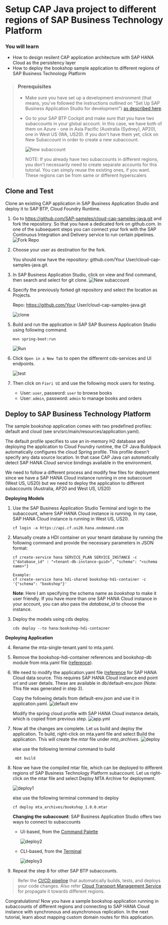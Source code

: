 # Setup CAP Java project to different regions of SAP Business Technology Platform

### You will learn
 - How to design resilent CAP application architecture with SAP HANA Cloud as the persistency layer
 - How to deploy the bookshop sample application to different regions of SAP Business Technology Platform


> ### Prerequisites
> - Make sure you have set up a development environment (that means, you’ve followed the instructions outlined on "Set Up SAP Business Application Studio for development") [as described here](https://developers.sap.com/tutorials/appstudio-onboarding.html).
> - Go to your SAP BTP Cockpit and make sure that you have two subaccounts in your global account. In this case, we have both of them on Azure - one in Asia Pacific (Australia (Sydney), AP20), one in West US (WA, US20). If you don't have them yet, click on New Subaccount in order to create a new subaccount.
> 
>     ![New subaccount](./images/01.png)
>
>   NOTE: If you already have two subaccounts in different regions, you don't necessarily need to create separate accounts for this tutorial. You can simply reuse the existing ones, if you want. These regions can be from same or different hyperscalers

## Clone and Test
Clone an existing CAP application in SAP Business Application Studio and deploy it to SAP BTP, Cloud Foundry Runtime.

1. Go to https://github.com/SAP-samples/cloud-cap-samples-java.git and fork the repository. So that you have a dedicated fork on github.com. In one of the subsequent steps you can connect your fork with the SAP Continuous Integration and Delivery service to run certain pipelines.
![Fork Repo](./images/fork-repo.png)
2. Choose your user as destination for the fork. 

    You should now have the repository: github.com/Your User/cloud-cap-samples-java.git.

3.  In SAP Business Application Studio, click on view and find command, then search and select for git clone.
   ![New subaccount](./images/02.png)

4. Specify the previously forked git repository and select the location as Projects. 
    
    Repo: https://github.com/Your User/cloud-cap-samples-java.git

    ![clone](./images/03.png)

5. Build and run the application in SAP SAP Business Application Studio using following command. 
    ```
    mvn spring-boot:run
    ```
   ![Run](./images/04.png)

6. Click `Open in a New Tab` to open the differernt cds-services and UI endpoints.
   
    ![test](./images/05.png)

7. Then click on `Fiori UI` and use the following mock users for testing.
    - User: `user`, password: `user` to browse books
    - User: `admin`, password: `admin` to manage books and orders

## Deploy to SAP Business Technology Platform
The sample bookshop application comes with two predefined profiles: default and cloud  (see srv/src/main/resources/application.yaml).

The default profile specifies to use an in-memory H2 database and deploying the application to Cloud Foundry runtime, the CF Java Buildpack automatically configures the cloud Spring profile. This profile doesn’t specify any data source location. In that case CAP Java can automatically detect SAP HANA Cloud service bindings available in the environment.

We need to follow a different process and modify few files for deployment since we have a SAP HANA Cloud instance running in one subaccount (West US, US20) but we need to deploy the application to different subaccounts (Australia, AP20 and West US, US20)

**Deploying Models**

1. Use the SAP Business Application Studio Terminal and login to the subaccount, where SAP HANA Cloud instance is running. In my case, SAP HANA Cloud instance is running in West US, US20.
   
    ```
    cf login -a https://api.cf.us20.hana.ondemand.com
    ```

2. Manually create a HDI container on your tenant database by running the following command and provide the necessary parameters in JSON format:
    ``` 
    cf create-service hana SERVICE_PLAN SERVICE_INSTANCE -c {"database_id" : "<tenant-db-instance-guid>", "schema": "<schema name>"}
    
    Example: 
    cf create-service hana hdi-shared bookshop-hdi-container -c '{"schema": "bookshop"}'    
    ```

    **Note**: Here I am specifying the schema name as *bookshop* to make it user friendly. If you have more than one SAP HANA Cloud instance in your account, you can also pass the *database_id* to choose the instance.

3. Deploy the models using cds deploy.
   ```
   cds deploy --to hana:bookshop-hdi-container
   ```

**Deploying Application**

4. Rename the mta-single-tenant.yaml to mta.yaml.

5. Remove the bookshop-hdi-container references and bookshop-db module from mta.yaml file ([reference](./cloud-cap-samples-java/mta.yaml)). 
   
6. We need to modify the application.yaml file ([reference](./cloud-cap-samples-java/application.yaml) for SAP HANA Cloud data source. This requires SAP HANA Cloud instance end point url and user details. These are available in db/default-env.json (Note: This file was generated in step 3).

   Copy the following details from default-env.json and use it in application.yaml. 
    ![default env](./images/08.png)

   Modify the spring cloud profile with SAP HANA Cloud instance details, which is copied from previous step.
    ![app.yml](./images/09.png)
    
7. Now all the changes are complete. Let us build and deploy the application. To build, right-click on mta.yaml file and select Build the application. This will create the *mtar* file under *mta_archives*.
    ![deploy](./images/06.png)

    else use the following terminal command to build
    ```
     mbt build
    ```

8. Now we have the compiled mtar file, which can be deployed to different regions of SAP Business Technology Platform subaccount. Let us right-click on the mtar file and select Deploy MTA Archive for deployment.
    
    ![deploy1](./images/10.png)

    else use the following terminal command to deploy

    ```
    cf deploy mta_archives/bookshop_1.0.0.mtar
    ```
    **Changing the subaccount**: SAP Business Application Studio offers two ways to connect to subaccounts
    
    - UI-based, from the [Command Palette](https://help.sap.com/docs/SAP%20Business%20Application%20Studio/9d1db9835307451daa8c930fbd9ab264)
     
      ![deploy2](./images/BAS-UI-Based-Login-2.png)

    - CLI-based, from the [Terminal](https://help.sap.com/docs/SAP%20Business%20Application%20Studio/9d1db9835307451daa8c930fbd9ab264)
        
      ![deploy3](./images/BAS-CLI-Based-Login32.png)

9. Repeat the step 8 for other SAP BTP subaccounts. 

 > Refer the [CI/CD pipeline](../../../Operational%20Resiliency/CICD/README.md) that automatically builds, tests, and deploys your code changes. Also refer [Cloud Transport Management Service](../../../Operational%20Resiliency/TMS/README.md) for propagate it towards different regions.

Congratulations! Now you have a sample bookshop application running in subaccounts of different regions and connecting to SAP HANA Cloud instance with synchronous and asynchronous replication. In the next tutorial, learn about mapping custom domain routes for this application.
